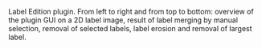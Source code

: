 Label Edition plugin. From left to right and from top to bottom: overview of the plugin GUI on a 2D label image, result of label merging by manual selection, removal of selected labels, label erosion and removal of largest label.
